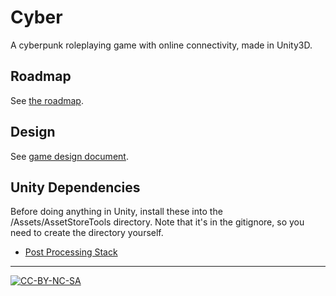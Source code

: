 Cyber
=====
A cyberpunk roleplaying game with online connectivity, made in Unity3D.

Roadmap
-------
See [the roadmap](ROADMAP.md).

Design
------
See [game design document](GDD.md).

Unity Dependencies
------------------
Before doing anything in Unity, install these into the /Assets/AssetStoreTools directory. Note that it's in the gitignore, so you need to create the directory yourself.
- [Post Processing Stack](https://www.assetstore.unity3d.com/en/#!/content/83912)

---
[![CC-BY-NC-SA](https://i.creativecommons.org/l/by-nc-sa/4.0/88x31.png)](https://creativecommons.org/licenses/by-nc-sa/4.0/)
